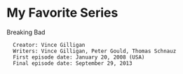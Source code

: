# My Favorite Series 
Breaking Bad
```
  Creator: Vince Gilligan
  Writers: Vince Gilligan, Peter Gould, Thomas Schnauz 
  First episode date: January 20, 2008 (USA)
  Final episode date: September 29, 2013
